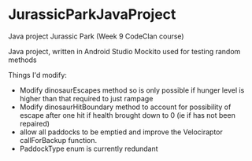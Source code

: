 # JurassicParkJavaProject
Java project Jurassic Park (Week 9 CodeClan course)

Java project, written in Android Studio
Mockito used for testing random methods

Things I'd modify:
- Modify dinosaurEscapes method so is only possible if hunger level is higher than that required to just rampage
- Modify dinosaurHitBoundary method to account for possibility of escape after one hit if health brought down to 0 (ie if has not been repaired)
- allow all paddocks to be emptied and improve the Velociraptor callForBackup function.
- PaddockType enum is currently redundant
